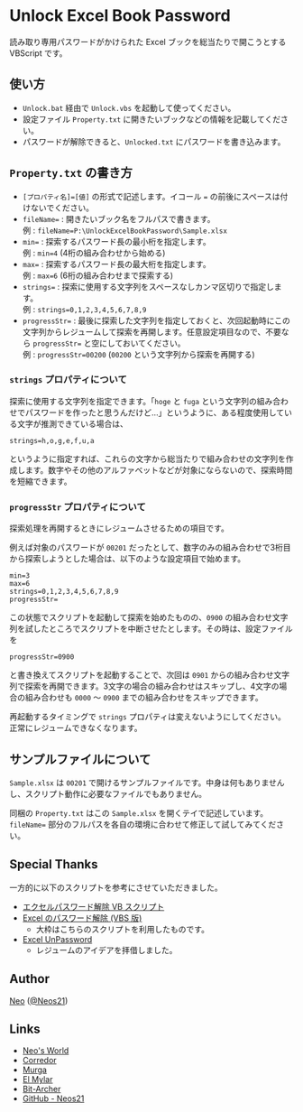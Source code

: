 # Unlock Excel Book Password

読み取り専用パスワードがかけられた Excel ブックを総当たりで開こうとする VBScript です。

## 使い方

- `Unlock.bat` 経由で `Unlock.vbs` を起動して使ってください。
- 設定ファイル `Property.txt` に開きたいブックなどの情報を記載してください。
- パスワードが解除できると、`Unlocked.txt` にパスワードを書き込みます。

## `Property.txt` の書き方

- `[プロパティ名]=[値]` の形式で記述します。イコール `=` の前後にスペースは付けないでください。
- `fileName=` : 開きたいブック名をフルパスで書きます。  
例 : `fileName=P:\UnlockExcelBookPassword\Sample.xlsx`
- `min=` : 探索するパスワード長の最小桁を指定します。  
例 : `min=4` (4桁の組み合わせから始める)
- `max=` : 探索するパスワード長の最大桁を指定します。  
例 : `max=6` (6桁の組み合わせまで探索する)
- `strings=` : 探索に使用する文字列をスペースなしカンマ区切りで指定します。  
例 : `strings=0,1,2,3,4,5,6,7,8,9`
- `progressStr=` : 最後に探索した文字列を指定しておくと、次回起動時にこの文字列からレジュームして探索を再開します。任意設定項目なので、不要なら `progressStr=` と空にしておいてください。  
例 : `progressStr=00200` (`00200` という文字列から探索を再開する)

### `strings` プロパティについて

探索に使用する文字列を指定できます。「`hoge` と `fuga` という文字列の組み合わせでパスワードを作ったと思うんだけど…」というように、ある程度使用している文字が推測できている場合は、

```
strings=h,o,g,e,f,u,a
```

というように指定すれば、これらの文字から総当たりで組み合わせの文字列を作成します。数字やその他のアルファベットなどが対象にならないので、探索時間を短縮できます。

### `progressStr` プロパティについて

探索処理を再開するときにレジュームさせるための項目です。

例えば対象のパスワードが `00201` だったとして、数字のみの組み合わせで3桁目から探索しようとした場合は、以下のような設定項目で始めます。

```
min=3
max=6
strings=0,1,2,3,4,5,6,7,8,9
progressStr=
```

この状態でスクリプトを起動して探索を始めたものの、`0900` の組み合わせ文字列を試したところでスクリプトを中断させたとします。その時は、設定ファイルを

```
progressStr=0900
```

と書き換えてスクリプトを起動することで、次回は `0901` からの組み合わせ文字列で探索を再開できます。3文字の場合の組み合わせはスキップし、4文字の場合の組み合わせも `0000` ～ `0900` までの組み合わせをスキップできます。

再起動するタイミングで `strings` プロパティは変えないようにしてください。正常にレジュームできなくなります。

## サンプルファイルについて

`Sample.xlsx` は `00201` で開けるサンプルファイルです。中身は何もありませんし、スクリプト動作に必要なファイルでもありません。

同梱の `Property.txt` はこの `Sample.xlsx` を開くテイで記述しています。`fileName=` 部分のフルパスを各自の環境に合わせて修正して試してみてください。

## Special Thanks

一方的に以下のスクリプトを参考にさせていただきました。

- [エクセルパスワード解除 VB スクリプト](https://gist.github.com/toagit/b83d6fb3670045745caa)
- [Excel のパスワード解除 (VBS 版)](http://n73.jugem.jp/?eid=22)
    - 大枠はこちらのスクリプトを利用したものです。
- [Excel UnPassword](http://www.acchi.cc/soft/eup/index.html)
    - レジュームのアイデアを拝借しました。


## Author

[Neo](http://neo.s21.xrea.com/) ([@Neos21](https://twitter.com/neos21))


## Links

- [Neo's World](http://neo.s21.xrea.com/)
- [Corredor](http://neos21.hatenablog.com/)
- [Murga](http://neos21.hatenablog.jp/)
- [El Mylar](http://neos21.hateblo.jp/)
- [Bit-Archer](http://bit-archer.hatenablog.com/)
- [GitHub - Neos21](https://github.com/Neos21/)
